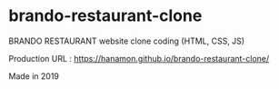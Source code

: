 # brando-restaurant-clone
BRANDO RESTAURANT website clone coding (HTML, CSS, JS)

Production URL : https://hanamon.github.io/brando-restaurant-clone/

Made in 2019
